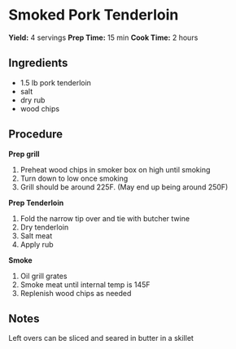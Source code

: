 # Smoked Pork Tenderloin
**Yield:** 4 servings
**Prep Time:** 15 min
**Cook Time:** 2 hours

## Ingredients
- 1.5 lb pork tenderloin
- salt
- dry rub
- wood chips

## Procedure
**Prep grill**
1. Preheat wood chips in smoker box on high until smoking
2. Turn down to low once smoking
3. Grill should be around 225F.  (May end up being around 250F)

**Prep Tenderloin**
1. Fold the narrow tip over and tie with butcher twine
5. Dry tenderloin
6. Salt meat
7. Apply rub

**Smoke**
1. Oil grill grates
2. Smoke meat until internal temp is 145F
3. Replenish wood chips as needed

## Notes
Left overs can be sliced and seared in butter in a skillet